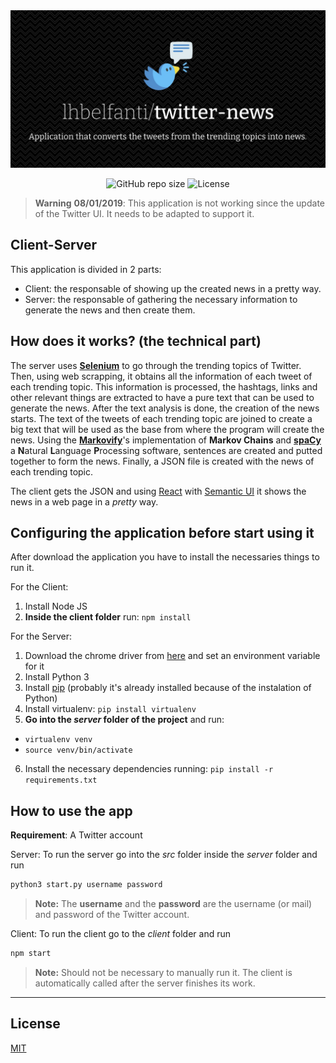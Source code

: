 <div align="center">
  <picture>
    <source media="(prefers-color-scheme: dark)" srcset="media/twitter-news-dark.png">
    <source media="(prefers-color-scheme: light)" srcset="media/twitter-news-light.png">
    <img alt="Twitter News - An application to get the tweets from a trending topic and convert them into news." src="media/twitter-news-dark.png">
  </picture>

  <br />

  ![GitHub repo size](https://img.shields.io/github/repo-size/lhbelfanti/twitter-news?style=for-the-badge)
  ![License](https://img.shields.io/github/license/lhbelfanti/twitter-news?style=for-the-badge)
</div>

> **Warning**
> **08/01/2019**: This application is not working since the update of the Twitter UI. It needs to be adapted to support it.

## Client-Server

This application is divided in 2 parts:
- Client: the responsable of showing up the created news in a pretty way.
- Server: the responsable of gathering the necessary information to generate the news and then create them.


## How does it works? (the technical part)

The server uses **[Selenium](https://www.seleniumhq.org/)** to go through the trending topics of Twitter. Then, using web scrapping, it obtains all the information of each tweet of each trending topic. This information is processed, the hashtags, links and other relevant things are extracted to have a pure text that can be used to generate the news.
After the text analysis is done, the creation of the news starts. The text of the tweets of each trending topic are joined to create a big text that will be used as the base from where the program will create the news. Using the **[Markovify](https://github.com/jsvine/markovify)**'s implementation of **Markov Chains** and **[spaCy](https://spacy.io/)** a **N**atural **L**anguage **P**rocessing software, sentences are created and putted together to form the news.
Finally, a JSON file is created with the news of each trending topic.

The client gets the JSON and using [React](https://reactjs.org/) with [Semantic UI](https://react.semantic-ui.com/) it shows the news in a web page in a _pretty_ way.

## Configuring the application before start using it

After download the application you have to install the necessaries things to run it.

For the Client:
1. Install Node JS
2. **Inside the client folder** run: `npm install`

For the Server:
1. Download the chrome driver from [here](https://sites.google.com/a/chromium.org/chromedriver/downloads) and set an environment variable for it
2. Install Python 3
3. Install [pip](https://pypi.org/project/pip/) (probably it's already installed because of the instalation of Python)
4. Install virtualenv: `pip install virtualenv`
5. **Go into the _server_ folder of the project** and run:
- `virtualenv venv`
- `source venv/bin/activate`
6. Install the necessary dependencies running: `pip install -r requirements.txt`



## How to use the app

**Requirement**: A Twitter account

Server:
To run the server go into the _src_ folder inside the _server_ folder and run

```python
python3 start.py username password
```
> **Note:** The **username** and the **password** are the username (or mail) and password of the Twitter account.

Client:
To run the client go to the _client_ folder and run
```javascript
npm start
```
> **Note:** Should not be necessary to manually run it. The client is automatically called after the server finishes its work.

---
## License

[MIT](https://choosealicense.com/licenses/mit/)